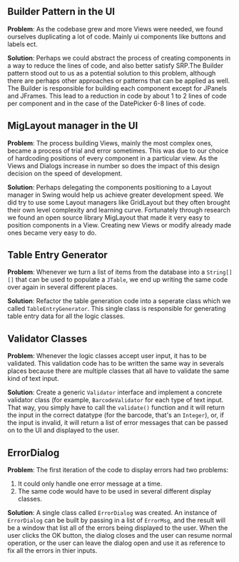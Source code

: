 ## Builder Pattern in the UI
**Problem**: As the codebase grew and more Views were needed, we found ourselves duplicating a lot of code.
Mainly ui components like buttons and labels ect.

**Solution**: Perhaps we could abstract the process of creating components in a way to reduce the lines of code,
and also better satisfy SRP.The Builder pattern stood out to us as a potential solution to this problem, although
there are perhaps other approaches or patterns that can be applied as well. The Builder is responsible for building each component
except for JPanels and JFrames. This lead to a reduction in code by about 1 to 2 lines of code per component and in the case of the DatePicker
6-8 lines of code.

## MigLayout manager in the UI
**Problem**: The process building Views, mainly the most complex ones, became a process of trial and error sometimes.
This was due to our choice of hardcoding positions of every component in a particular view. As the Views and Dialogs
increase in number so does the impact of this design decision on the speed of development.

**Solution**: Perhaps delegating the components positioning to a Layout manager in Swing would help us achieve 
greater development speed. We did try to use some Layout managers like GridLayout but they often brought their 
own level complexity and learning curve. Fortunately through research we found an open source library MigLayout
that made it very easy to position components in a View. Creating new Views or modify already made ones became very
easy to do.

## Table Entry Generator
**Problem**: Whenever we turn a list of items from the database into a `String[][]` that can be used 
to populate a `JTable`, we end up writing the same code over again in several different places.

**Solution**: Refactor the table generation code into a seperate class which we called `TableEntryGenerator`.
This single class is responsible for generating table entry data for all the logic classes.

## Validator Classes
**Problem**: Whenever the logic classes accept user input, it has to be validated. This validation code has to 
be written the same way in severals places because there are multiple classes that all have to validate the
same kind of text input.

**Solution**: Create a generic `Validator` interface and implement a concrete validator class (for example, 
`BarcodeValidator` for each type of text input. That way, you simply have to call the `validate()` function
and it will return the input in the correct datatype (for the barcode, that's an `Integer`), or, if the 
input is invalid, it will return a list of error messages that can be passed on to the UI and displayed
to the user.

## ErrorDialog
**Problem**: The first iteration of the code to display errors had two problems:
1. It could only handle one error message at a time.
2. The same code would have to be used in several different display classes.

**Solution**: A single class called `ErrorDialog` was created. An instance of `ErrorDialog` can be built
by passing in a list of `ErrorMsg`, and the result will be a window that list all of the errors being 
displayed to the user. When the user clicks the OK button, the dialog closes and the user can resume 
normal operation, or the user can leave the dialog open and use it as reference to fix all the errors 
in thier inputs.
